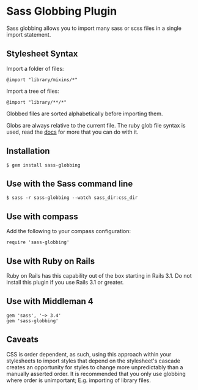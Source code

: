 # Sass Globbing Plugin

Sass globbing allows you to import many sass or scss files in a single import statement.

## Stylesheet Syntax

Import a folder of files:

    @import "library/mixins/*"

Import a tree of files:

    @import "library/**/*"

Globbed files are sorted alphabetically before importing them.

Globs are always relative to the current file. The ruby glob file syntax is used, read the [docs][globbing_docs] for more that you can do with it.

## Installation

    $ gem install sass-globbing

## Use with the Sass command line

    $ sass -r sass-globbing --watch sass_dir:css_dir

## Use with compass

Add the following to your compass configuration:

    require 'sass-globbing'

## Use with Ruby on Rails

Ruby on Rails has this capability out of the box starting in Rails 3.1. Do not install this plugin if you use Rails 3.1 or greater.

## Use with Middleman 4

    gem 'sass', '~> 3.4'
    gem 'sass-globbing'

## Caveats

CSS is order dependent, as such, using this approach within your stylesheets to import styles that depend on the stylesheet's cascade creates an opportunity for styles to change more unpredictably than a manually asserted order. It is recommended that you only use globbing where order is unimportant; E.g. importing of library files.


[globbing_docs]: http://ruby-doc.org/core/classes/Dir.html#method-c-glob
